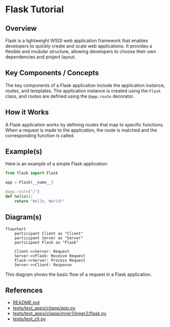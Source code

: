 # Flask Tutorial
## Overview
Flask is a lightweight WSGI web application framework that enables developers to quickly create and scale web applications. It provides a flexible and modular structure, allowing developers to choose their own dependencies and project layout.

## Key Components / Concepts
The key components of a Flask application include the application instance, routes, and templates. The application instance is created using the `Flask` class, and routes are defined using the `@app.route` decorator.

## How it Works
A Flask application works by defining routes that map to specific functions. When a request is made to the application, the route is matched and the corresponding function is called.

## Example(s)
Here is an example of a simple Flask application:
```python
from flask import Flask

app = Flask(__name__)

@app.route("/")
def hello():
    return "Hello, World!"
```

## Diagram(s)
```mermaid
flowchart
    participant Client as "Client"
    participant Server as "Server"
    participant Flask as "Flask"
    
    Client->>Server: Request
    Server->>Flask: Receive Request
    Flask->>Server: Process Request
    Server->>Client: Response
```
This diagram shows the basic flow of a request in a Flask application.

## References
* [README.md](README.md)
* [tests/test_apps/cliapp/app.py](tests/test_apps/cliapp/app.py)
* [tests/test_apps/cliapp/inner1/inner2/flask.py](tests/test_apps/cliapp/inner1/inner2/flask.py)
* [tests/test_cli.py](tests/test_cli.py)